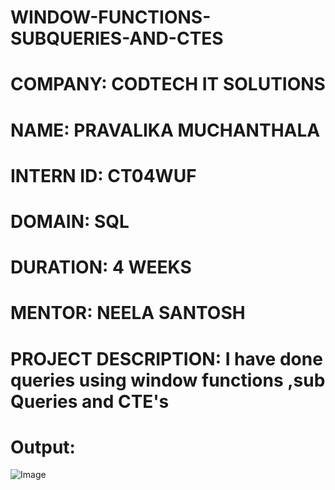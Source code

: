 # WINDOW-FUNCTIONS-SUBQUERIES-AND-CTES



# COMPANY: CODTECH IT SOLUTIONS

# NAME:  PRAVALIKA MUCHANTHALA

# INTERN ID: CT04WUF

# DOMAIN: SQL

# DURATION: 4 WEEKS

# MENTOR: NEELA SANTOSH

# PROJECT DESCRIPTION:   I have done queries using window functions ,sub Queries and CTE's

# Output:

![Image](https://github.com/user-attachments/assets/9f02cfa9-4bfe-4989-9b7f-abc5b0d72de1)




